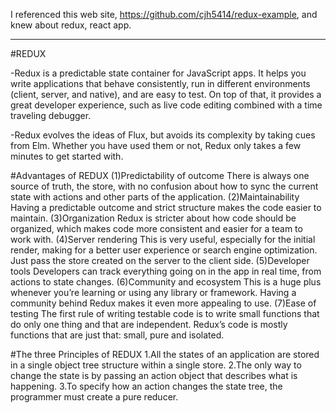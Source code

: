 I referenced this web site, https://github.com/cjh5414/redux-example, and
knew about redux, react app.

------------------------------------------
#REDUX

 -Redux is a predictable state container for JavaScript apps.
  It helps you write applications that behave consistently, run in different environments (client, server, and native), and are easy to test. On top of that, it provides a great developer experience, such as live code editing combined with a time traveling debugger.

 -Redux evolves the ideas of Flux, but avoids its complexity by taking cues from Elm.
  Whether you have used them or not, Redux only takes a few minutes to get started with.

#Advantages of REDUX
  (1)Predictability of outcome
    There is always one source of truth, the store, with no confusion about how to sync the current state with actions and other parts of the application.
  (2)Maintainability
    Having a predictable outcome and strict structure makes the code easier to maintain.
  (3)Organization
    Redux is stricter about how code should be organized, which makes code more consistent and easier for a team to work with.
  (4)Server rendering
    This is very useful, especially for the initial render, making for a better user experience or search engine optimization. Just pass the store created on the server to the client side.
  (5)Developer tools
    Developers can track everything going on in the app in real time, from actions to state changes.
  (6)Community and ecosystem
    This is a huge plus whenever you’re learning or using any library or framework. Having a community behind Redux makes it even more appealing to use.
  (7)Ease of testing
    The first rule of writing testable code is to write small functions that do only one thing and that are independent. Redux’s code is mostly functions that are just that: small, pure and isolated.

#The three Principles of REDUX
  1.All the states of an application are stored in a single object tree structure within a single store.
  2.The only way to change the state is by passing an action object that describes what is happening.
  3.To specify how an action changes the state tree, the programmer must create a pure reducer.
